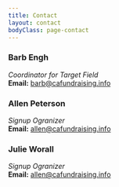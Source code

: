 ```yaml
---
title: Contact
layout: contact
bodyClass: page-contact
---
```


### Barb Engh ###
*Coordinator for Target Field*   
**Email:** <barb@cafundraising.info>

### Allen Peterson ###
*Signup Ogranizer*   
**Email:** <allen@cafundraising.info>

### Julie Worall ###
*Signup Ogranizer*   
**Email:** <allen@cafundraising.info>